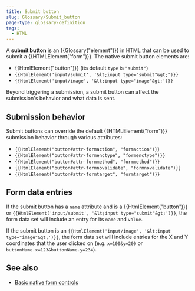 ```yaml
---
title: Submit button
slug: Glossary/Submit_button
page-type: glossary-definition
tags:
  - HTML
---
```


A **submit button** is an {{Glossary("element")}} in HTML that can be used to submit a {{HTMLElement("form")}}. The native submit button elements are:

- {{HtmlElement("button")}} (its default `type` is `"submit"`)
- `{{HtmlElement('input/submit', '&lt;input type="submit"&gt;')}}`
- `{{HtmlElement('input/image', '&lt;input type="image"&gt;')}}`

Beyond triggering a submission, a submit button can affect the submission's behavior and what data is sent.

## Submission behavior

Submit buttons can override the default {{HTMLElement("form")}} submission behavior through various attributes:

- `{{HtmlElement("button#attr-formaction", "formaction")}}`
- `{{HtmlElement("button#attr-formenctype", "formenctype")}}`
- `{{HtmlElement("button#attr-formmethod", "formmethod")}}`
- `{{HtmlElement("button#attr-formnovalidate", "formnovalidate")}}`
- `{{HtmlElement("button#attr-formtarget", "formtarget")}}`

## Form data entries

If the submit button has a `name` attribute and is a {{HtmlElement("button")}} or `{{HtmlElement('input/submit', '&lt;input type="submit"&gt;')}}`, the form data set will include an entry for its `name` and `value`.

If the submit button is an `{{HtmlElement('input/image', '&lt;input type="image"&gt;')}}`, the form data set will include entries for the X and Y coordinates that the user clicked on (e.g. `x=100&y=200` or `buttonName.x=123&buttonName.y=234`).

## See also

- [Basic native form controls](/en-US/docs/Learn/Forms/Basic_native_form_controls)
